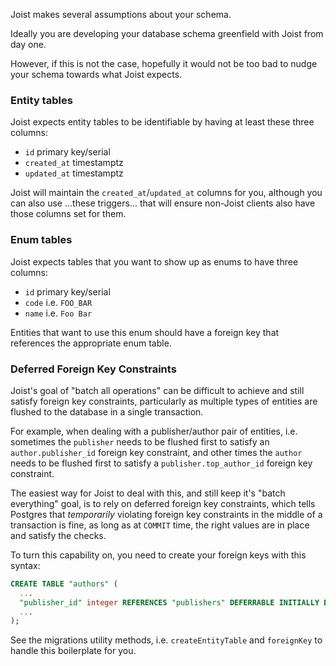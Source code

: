 
Joist makes several assumptions about your schema.

Ideally you are developing your database schema greenfield with Joist from day one.

However, if this is not the case, hopefully it would not be too bad to nudge your schema towards what Joist expects.

### Entity tables

Joist expects entity tables to be identifiable by having at least these three columns:

* `id` primary key/serial
* `created_at` timestamptz
* `updated_at` timestamptz

Joist will maintain the `created_at`/`updated_at` columns for you, although you can also use ...these triggers... that will ensure non-Joist clients also have those columns set for them.

### Enum tables

Joist expects tables that you want to show up as enums to have three columns:

* `id` primary key/serial
* `code` i.e. `FOO_BAR`
* `name` i.e. `Foo Bar`

Entities that want to use this enum should have a foreign key that references the appropriate enum table.

### Deferred Foreign Key Constraints

Joist's goal of "batch all operations" can be difficult to achieve and still satisfy foreign key constraints, particularly as multiple types of entities are flushed to the database in a single transaction.

For example, when dealing with a publisher/author pair of entities, i.e. sometimes the `publisher` needs to be flushed first to satisfy an `author.publisher_id` foreign key constraint, and other times the `author` needs to be flushed first to satisfy a `publisher.top_author_id` foreign key constraint.

The easiest way for Joist to deal with this, and still keep it's "batch everything" goal, is to rely on deferred foreign key constraints, which tells Postgres that _temporarily_ violating foreign key constraints in the middle of a transaction is fine,
as long as at `COMMIT` time, the right values are in place and satisfy the checks.

To turn this capability on, you need to create your foreign keys with this syntax:

```sql
CREATE TABLE "authors" (
  ...
  "publisher_id" integer REFERENCES "publishers" DEFERRABLE INITIALLY DEFERRED,
  ...
);
``` 

See the migrations utility methods, i.e. `createEntityTable` and `foreignKey` to handle this boilerplate for you.



